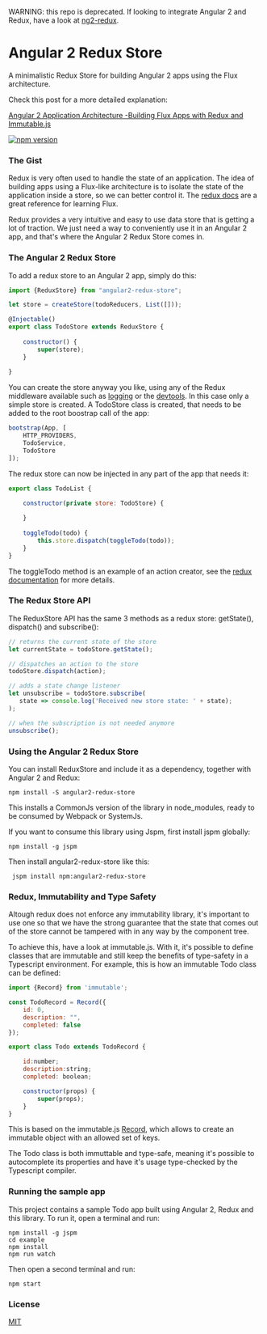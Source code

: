 
WARNING: this repo is deprecated. If looking to integrate Angular 2 and Redux, have a look at [ng2-redux](https://github.com/angular-redux/ng2-redux). 

# Angular 2 Redux Store

A minimalistic Redux Store for building Angular 2 apps using the Flux architecture.

Check this post for a more detailed explanation:

[Angular 2 Application Architecture -Building Flux Apps with Redux and Immutable.js](http://blog.jhades.org/angular-2-application-architecture-building-flux-like-apps-using-redux-and-immutable-js-js/)

[![npm version](https://img.shields.io/npm/v/angular2-redux-store.svg?style=flat-square)](https://www.npmjs.com/package/angular2-redux-store)

### The Gist

Redux is very often used to handle the state of an application. The idea of building apps using a Flux-like architecture is to isolate the state of the application inside a store, so we can better control it. The [redux docs](http://redux.js.org/) are a great reference for learning Flux.

Redux provides a very intuitive and easy to use data store that is getting a lot of traction. We just need a way to conveniently use it in an Angular 2 app, and that's where the Angular 2 Redux Store comes in.


### The Angular 2 Redux Store

To add a redux store to an Angular 2 app, simply do this:

```js
import {ReduxStore} from "angular2-redux-store";

let store = createStore(todoReducers, List([]));

@Injectable()
export class TodoStore extends ReduxStore {
    
    constructor() {
        super(store);
    }
    
}
```

You can create the store anyway you like, using any of the Redux middleware available such as [logging](https://github.com/fcomb/redux-logger) or the [devtools](https://github.com/gaearon/redux-devtools). 
In this case only a simple store is created. A TodoStore class is created, that needs to be added to the root boostrap call of the app:

```js
bootstrap(App, [
    HTTP_PROVIDERS,
    TodoService,
    TodoStore
]);
```

The redux store can now be injected in any part of the app that needs it:

```js
export class TodoList {

    constructor(private store: TodoStore) {
    
    }
    
    toggleTodo(todo) {
        this.store.dispatch(toggleTodo(todo));
    }
}
```

The toggleTodo method is an example of an action creator, see the [redux documentation](http://redux.js.org/docs/basics/Actions.html) for more details.

###  The Redux Store API 

The ReduxStore API has the same 3 methods as a redux store: getState(), dispatch() and subscribe(): 

```js
// returns the current state of the store
let currentState = todoStore.getState();

// dispatches an action to the store
todoStore.dispatch(action); 

// adds a state change listener
let unsubscribe = todoStore.subscribe(
   state => console.log('Received new store state: ' + state);
);

// when the subscription is not needed anymore
unsubscribe();
```

### Using the Angular 2 Redux Store

You can install ReduxStore and include it as a dependency, together with Angular 2 and Redux:

    npm install -S angular2-redux-store

This installs a CommonJs version of the library in node_modules, ready to be consumed by Webpack or SystemJs.

If you want to consume this library using Jspm, first install jspm globally:

    npm install -g jspm

Then install angular2-redux-store like this:

     jspm install npm:angular2-redux-store

### Redux,  Immutability and Type Safety
Altough redux does not enforce any immutability library, it's important to use one so that we have the strong guarantee that the state that comes out of the store cannot be tampered with in any way by the component tree. 

To achieve this, have a look at immutable.js. With it, it's possible to define classes that are immutable and still keep the benefits of type-safety in a Typescript environment. For example, this is how an immutable Todo class can be defined:

```js
import {Record} from 'immutable';

const TodoRecord = Record({
    id: 0,
    description: "",
    completed: false
});

export class Todo extends TodoRecord {

    id:number;
    description:string;
    completed: boolean;

    constructor(props) {
        super(props);
    }
}
```
This is based on the immutable.js [Record](https://facebook.github.io/immutable-js/docs/#/Record), which allows to create an immutable object with an allowed set of keys. 

The Todo class is both immuttable and type-safe, meaning it's possible to autocomplete its properties and have it's usage type-checked by the Typescript compiler.

### Running the sample app

This project contains a sample Todo app built using Angular 2, Redux and this library. To run it, open a terminal and run:

    npm install -g jspm
    cd example
    npm install
    npm run watch

Then open a second terminal and run:

    npm start


### License

[MIT](https://opensource.org/licenses/MIT)
